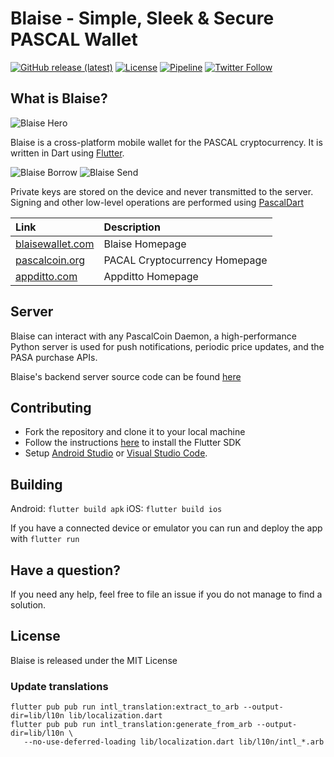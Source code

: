 # Blaise - Simple, Sleek & Secure PASCAL Wallet

[![GitHub release (latest)](https://img.shields.io/github/v/release/appditto/blaise_wallet_flutter)](https://github.com/appditto/blaise_wallet_flutter/releases) [![License](https://img.shields.io/github/license/appditto/blaise_wallet_flutter)](https://github.com/appditto/blaise_wallet_flutter/blob/master/LICENSE) [![Pipeline](https://gitlab.com/appditto/blaise_wallet_flutter/badges/master/pipeline.svg)](https://gitlab.com/appditto/blaise_wallet_flutter/pipelines) [![Twitter Follow](https://img.shields.io/twitter/follow/Appditto?style=social)](https://twitter.com/intent/follow?screen_name=Appditto)

## What is Blaise?
![Blaise Hero](https://blaisewallet.com/assets/hero-mockup.png)

Blaise is a cross-platform mobile wallet for the PASCAL cryptocurrency. It is written in Dart using [Flutter](https://flutter.io).

![Blaise Borrow](https://blaisewallet.com/assets/blaise-borrow.gif) ![Blaise Send](https://blaisewallet.com/assets/blaise-send.gif)


Private keys are stored on the device and never transmitted to the server. Signing and other low-level operations are performed using [PascalDart](https://pub.dev/packages/pascaldart)

| Link | Description |
| :----- | :------ |
[blaisewallet.com](https://blaisewallet.com) | Blaise Homepage
[pascalcoin.org](https://pascalcoin.org) | PACAL Cryptocurrency Homepage
[appditto.com](https://appditto.com) | Appditto Homepage

## Server

Blaise can interact with any PascalCoin Daemon, a high-performance Python server is used for push notifications, periodic price updates, and the PASA purchase APIs.

Blaise's backend server source code can be found [here](https://github.com/appditto/blaise_wallet_server)

## Contributing

* Fork the repository and clone it to your local machine
* Follow the instructions [here](https://flutter.io/docs/get-started/install) to install the Flutter SDK
* Setup [Android Studio](https://flutter.io/docs/development/tools/android-studio) or [Visual Studio Code](https://flutter.io/docs/development/tools/vs-code).

## Building

Android: `flutter build apk`
iOS: `flutter build ios`

If you have a connected device or emulator you can run and deploy the app with `flutter run`

## Have a question?

If you need any help, feel free to file an issue if you do not manage to find a solution.

## License

Blaise is released under the MIT License

### Update translations

```
flutter pub pub run intl_translation:extract_to_arb --output-dir=lib/l10n lib/localization.dart
flutter pub pub run intl_translation:generate_from_arb --output-dir=lib/l10n \
   --no-use-deferred-loading lib/localization.dart lib/l10n/intl_*.arb
```
